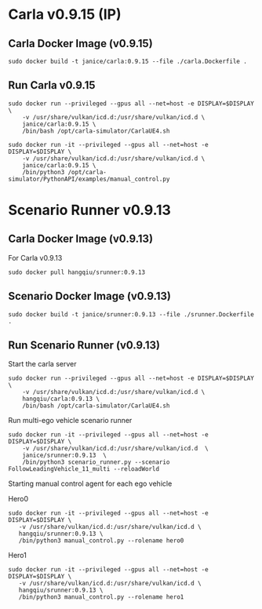 # Carla v0.9.15 (IP)

## Carla Docker Image (v0.9.15)

```commandline
sudo docker build -t janice/carla:0.9.15 --file ./carla.Dockerfile .
```

## Run Carla v0.9.15 

```commmandline 
sudo docker run --privileged --gpus all --net=host -e DISPLAY=$DISPLAY \
    -v /usr/share/vulkan/icd.d:/usr/share/vulkan/icd.d \
    janice/carla:0.9.15 \
    /bin/bash /opt/carla-simulator/CarlaUE4.sh
```

```commmandline 
sudo docker run -it --privileged --gpus all --net=host -e DISPLAY=$DISPLAY \
    -v /usr/share/vulkan/icd.d:/usr/share/vulkan/icd.d \
    janice/carla:0.9.15 \
    /bin/python3 /opt/carla-simulator/PythonAPI/examples/manual_control.py 
```
# Scenario Runner v0.9.13

## Carla Docker Image (v0.9.13)
For Carla v0.9.13 

```commandline
sudo docker pull hangqiu/srunner:0.9.13
```

## Scenario Docker Image (v0.9.13)

```commandline
sudo docker build -t janice/srunner:0.9.13 --file ./srunner.Dockerfile .
```

## Run Scenario Runner (v0.9.13)

Start the carla server
```commandline
sudo docker run --privileged --gpus all --net=host -e DISPLAY=$DISPLAY \
    -v /usr/share/vulkan/icd.d:/usr/share/vulkan/icd.d \
    hangqiu/carla:0.9.13 \
    /bin/bash /opt/carla-simulator/CarlaUE4.sh
```

Run multi-ego vehicle scenario runner 
```commandline
sudo docker run -it --privileged --gpus all --net=host -e DISPLAY=$DISPLAY \
    -v /usr/share/vulkan/icd.d:/usr/share/vulkan/icd.d  \
    janice/srunner:0.9.13  \
    /bin/python3 scenario_runner.py --scenario FollowLeadingVehicle_11_multi --reloadWorld
```
Starting manual control agent for each ego vehicle 

Hero0
 ```commandline 
 sudo docker run -it --privileged --gpus all --net=host -e DISPLAY=$DISPLAY \
    -v /usr/share/vulkan/icd.d:/usr/share/vulkan/icd.d \
    hangqiu/srunner:0.9.13 \
    /bin/python3 manual_control.py --rolename hero0
 ```

 Hero1
 ```commandline 
 sudo docker run -it --privileged --gpus all --net=host -e DISPLAY=$DISPLAY \
    -v /usr/share/vulkan/icd.d:/usr/share/vulkan/icd.d \
    hangqiu/srunner:0.9.13 \
    /bin/python3 manual_control.py --rolename hero1
 ```